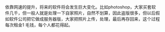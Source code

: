 依靠网速的提升，将来的软件将会发生巨大变化。比如photoshop，大家买套软件几千，但一般人就是处理一下自家照片，自然不划算，因此盗版很多，但以后假如软件公司把它做成服务器版，大家把照片上传，处理，最后再存回来，这个过程每次租金1 毛钱，每个人都花得起。